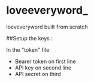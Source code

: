 # loveeveryword_
loeveveryword built from scratch

##Setup the keys :

In the "token" file
- Bearer token on first line
- API key on second line
- API secret on third
